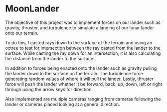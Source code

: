 # MoonLander

The objective of this project was to implement forces on our lander such as gravity, thruster, and turbulence to simulate a landing of our lunar lander onto our terrain. 

To do this, I casted rays down to the surface of the terrain and using an octree to test for intersection between the ray casted from the lander to the surface. While casting the ray down for an intersection, it is also calculating the distance from the lander to the surface. 

In addition to forces being enacted onto the lander such as gravity pulling the lander down to the surface on the terrain. The turbulence force generating random values of where it will pull the lander. Lastly, thruster force will push the lander whether it be forward, back, up, down, left or right through using the arrow keys for direction. 

Also implemented are multiple cameras ranging from cameras following the lander or cameras placed looking at a general direction.
